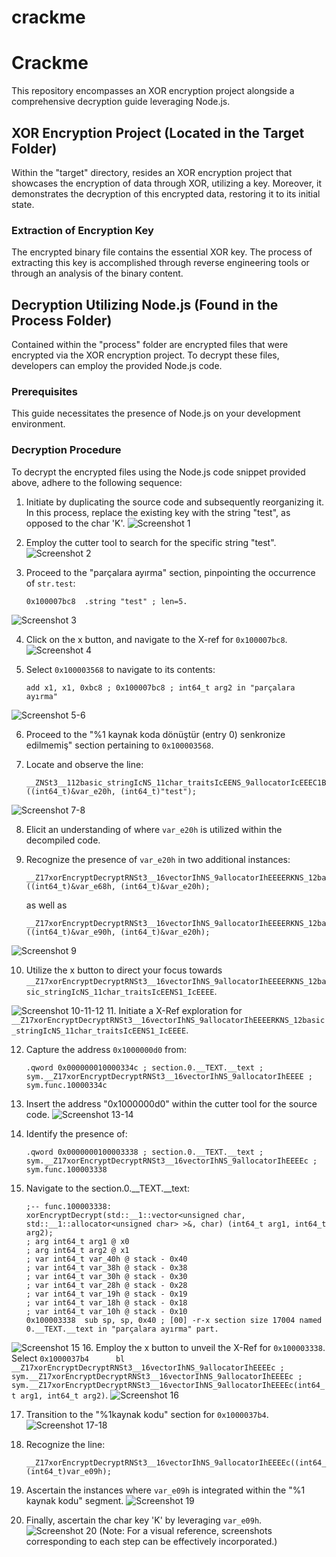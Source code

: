 # crackme

# Crackme

This repository encompasses an XOR encryption project alongside a comprehensive decryption guide leveraging Node.js.

## XOR Encryption Project (Located in the Target Folder)

Within the "target" directory, resides an XOR encryption project that showcases the encryption of data through XOR, utilizing a key. Moreover, it demonstrates the decryption of this encrypted data, restoring it to its initial state.

### Extraction of Encryption Key

The encrypted binary file contains the essential XOR key. The process of extracting this key is accomplished through reverse engineering tools or through an analysis of the binary content.

## Decryption Utilizing Node.js (Found in the Process Folder)

Contained within the "process" folder are encrypted files that were encrypted via the XOR encryption project. To decrypt these files, developers can employ the provided Node.js code.

### Prerequisites

This guide necessitates the presence of Node.js on your development environment.

### Decryption Procedure

To decrypt the encrypted files using the Node.js code snippet provided above, adhere to the following sequence:

1. Initiate by duplicating the source code and subsequently reorganizing it. In this process, replace the existing key with the string "test", as opposed to the char 'K'.
![Screenshot 1](https://github.com/haticenurel/crackme/blob/8473d72d4ea7612d72876d113094ec0e09fef721/process/img/Ekran%20Resmi%202023-08-22%2015.53.31.png)

2. Employ the cutter tool to search for the specific string "test".
![Screenshot 2](https://github.com/haticenurel/crackme/blob/8473d72d4ea7612d72876d113094ec0e09fef721/process/img/Ekran%20Resmi%202023-08-22%2013.29.01.png)

3. Proceed to the "parçalara ayırma" section, pinpointing the occurrence of `str.test`:
   ```
   0x100007bc8  .string "test" ; len=5.
   ```
![Screenshot 3](https://github.com/haticenurel/crackme/blob/8473d72d4ea7612d72876d113094ec0e09fef721/process/img/Ekran%20Resmi%202023-08-22%2013.29.09.png)

4. Click on the x button, and navigate to the X-ref for `0x100007bc8`.
![Screenshot 4](https://github.com/haticenurel/crackme/blob/8473d72d4ea7612d72876d113094ec0e09fef721/process/img/Ekran%20Resmi%202023-08-22%2013.29.33.png)

5. Select `0x100003568` to navigate to its contents:
   ```
   add x1, x1, 0xbc8 ; 0x100007bc8 ; int64_t arg2 in "parçalara ayırma"
   ```
![Screenshot 5-6](https://github.com/haticenurel/crackme/blob/8473d72d4ea7612d72876d113094ec0e09fef721/process/img/Ekran%20Resmi%202023-08-22%2013.30.58.png)

6. Proceed to the "%1 kaynak koda dönüştür (entry 0) senkronize edilmemiş" section pertaining to `0x100003568`.

7. Locate and observe the line:
   ```
   __ZNSt3__112basic_stringIcNS_11char_traitsIcEENS_9allocatorIcEEEC1B6v15006IDnEEPKc
   ((int64_t)&var_e20h, (int64_t)"test");
   ```
![Screenshot 7-8](https://github.com/haticenurel/crackme/blob/8473d72d4ea7612d72876d113094ec0e09fef721/process/img/Ekran%20Resmi%202023-08-22%2013.31.10.png)

8. Elicit an understanding of where `var_e20h` is utilized within the decompiled code.

9. Recognize the presence of `var_e20h` in two additional instances:
   ```
   __Z17xorEncryptDecryptRNSt3__16vectorIhNS_9allocatorIhEEEERKNS_12basic_stringIcNS_11char_traitsIcEENS1_IcEEEE
   ((int64_t)&var_e68h, (int64_t)&var_e20h);
   ```
   as well as
   ```
   __Z17xorEncryptDecryptRNSt3__16vectorIhNS_9allocatorIhEEEERKNS_12basic_stringIcNS_11char_traitsIcEENS1_IcEEEE
   ((int64_t)&var_e90h, (int64_t)&var_e20h);
   ```
![Screenshot 9](https://github.com/haticenurel/crackme/blob/8473d72d4ea7612d72876d113094ec0e09fef721/process/img/Ekran%20Resmi%202023-08-22%2013.31.58.png)

10. Utilize the x button to direct your focus towards `__Z17xorEncryptDecryptRNSt3__16vectorIhNS_9allocatorIhEEEERKNS_12basic_stringIcNS_11char_traitsIcEENS1_IcEEEE`.

![Screenshot 10-11-12](https://github.com/haticenurel/crackme/blob/main/process/img/Ekran%20Resmi%202023-08-22%2013.33.47.png)
11. Initiate a X-Ref exploration for `__Z17xorEncryptDecryptRNSt3__16vectorIhNS_9allocatorIhEEEERKNS_12basic_stringIcNS_11char_traitsIcEENS1_IcEEEE`.

12. Capture the address `0x1000000d0` from:
    ```
    .qword 0x000000010000334c ; section.0.__TEXT.__text ; sym.__Z17xorEncryptDecryptRNSt3__16vectorIhNS_9allocatorIhEEEE ; sym.func.10000334c
    ```

13. Insert the address "0x1000000d0" within the cutter tool for the source code.
![Screenshot 13-14](https://github.com/haticenurel/crackme/blob/main/process/img/Ekran%20Resmi%202023-08-22%2013.46.21.png)
14. Identify the presence of:
    ```
    .qword 0x0000000100003338 ; section.0.__TEXT.__text ; sym.__Z17xorEncryptDecryptRNSt3__16vectorIhNS_9allocatorIhEEEEc ; sym.func.100003338
    ```

15. Navigate to the section.0.__TEXT.__text:
    ```
    ;-- func.100003338:
    xorEncryptDecrypt(std::__1::vector<unsigned char, std::__1::allocator<unsigned char> >&, char) (int64_t arg1, int64_t arg2);
    ; arg int64_t arg1 @ x0
    ; arg int64_t arg2 @ x1
    ; var int64_t var_40h @ stack - 0x40
    ; var int64_t var_38h @ stack - 0x38
    ; var int64_t var_30h @ stack - 0x30
    ; var int64_t var_28h @ stack - 0x28
    ; var int64_t var_19h @ stack - 0x19
    ; var int64_t var_18h @ stack - 0x18
    ; var int64_t var_10h @ stack - 0x10
    0x100003338  sub sp, sp, 0x40 ; [00] -r-x section size 17004 named 0.__TEXT.__text in "parçalara ayırma" part.
    ```
![Screenshot 15](https://github.com/haticenurel/crackme/blob/main/process/img/Ekran%20Resmi%202023-08-22%2013.47.49.png)
16. Employ the x button to unveil the X-Ref for `0x100003338`. Select `0x1000037b4      bl      __Z17xorEncryptDecryptRNSt3__16vectorIhNS_9allocatorIhEEEEc ; sym.__Z17xorEncryptDecryptRNSt3__16vectorIhNS_9allocatorIhEEEEc ;  sym.__Z17xorEncryptDecryptRNSt3__16vectorIhNS_9allocatorIhEEEEc(int64_t arg1, int64_t arg2)`.
![Screenshot 16](https://github.com/haticenurel/crackme/blob/main/process/img/Ekran%20Resmi%202023-08-22%2013.48.01.png)

17. Transition to the "%1kaynak kodu" section for `0x1000037b4`.
![Screenshot 17-18](https://github.com/haticenurel/crackme/blob/main/process/img/Ekran%20Resmi%202023-08-22%2013.48.11.png)
18. Recognize the line:
    ```
    __Z17xorEncryptDecryptRNSt3__16vectorIhNS_9allocatorIhEEEEc((int64_t)&var_e50h, (int64_t)var_e09h);
    ```


19. Ascertain the instances where `var_e09h` is integrated within the "%1 kaynak kodu" segment.
![Screenshot 19](https://github.com/haticenurel/crackme/blob/main/process/img/Ekran%20Resmi%202023-08-22%2011.46.30.png)

20. Finally, ascertain the char key 'K' by leveraging `var_e09h`.
![Screenshot 20](https://github.com/haticenurel/crackme/blob/main/process/img/Ekran%20Resmi%202023-08-22%2011.53.31.png)
(Note: For a visual reference, screenshots corresponding to each step can be effectively incorporated.)